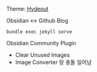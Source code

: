 Theme: [Hydeout](https://github.com/poole/hyde)


Obsidian <-> Github Blog

`bundle exec jekyll serve`

Obsidian Community Plugin
- Clear Unused Images
- Image Converter
랑 충돌 일어남
